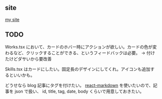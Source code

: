 ## site

[my site](https://mie998.github.io/portfolio/)

## TODO

Works.tsx において、カードのホバー時にアクションが欲しい。カードの色が変わるなど、クリックすることができる、というフィードバックは必要。
-> 付けたけどダサいから要改善

Skills.tsx はカードにしたい。固定長のデザインにしてくれ。アイコンも追加するといいかも。

どうせなら blog 記事にタグを付けたい。
[react-markdown](https://github.com/remarkjs/react-markdown)
を使いたいので、記事を json で扱い、
id, title, tag, date, body くらいで用意しておきたい。
